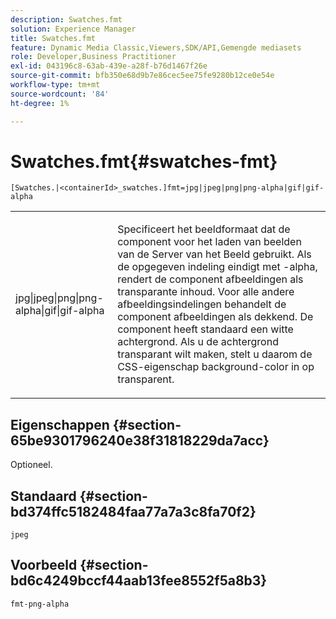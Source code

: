 ```yaml
---
description: Swatches.fmt
solution: Experience Manager
title: Swatches.fmt
feature: Dynamic Media Classic,Viewers,SDK/API,Gemengde mediasets
role: Developer,Business Practitioner
exl-id: 043196c8-63ab-439e-a28f-b76d1467f26e
source-git-commit: bfb350e68d9b7e86cec5ee75fe9280b12ce0e54e
workflow-type: tm+mt
source-wordcount: '84'
ht-degree: 1%

---
```


# Swatches.fmt{#swatches-fmt}

`[Swatches.|<containerId>_swatches.]fmt=jpg|jpeg|png|png-alpha|gif|gif-alpha`

<table id="table_4620F51BD77149FDB68F1FBECC443801"> 
 <tbody> 
  <tr> 
   <td> <p> <span class="codeph"> jpg|jpeg|png|png-alpha|gif|gif-alpha</span> </p> </td> 
   <td> <p>Specificeert het beeldformaat dat de component voor het laden van beelden van de Server van het Beeld gebruikt. Als de opgegeven indeling eindigt met <span class="codeph"> -alpha</span>, rendert de component afbeeldingen als transparante inhoud. Voor alle andere afbeeldingsindelingen behandelt de component afbeeldingen als dekkend. De component heeft standaard een witte achtergrond. Als u de achtergrond transparant wilt maken, stelt u daarom de CSS-eigenschap <span class="codeph"> background-color</span> in op <span class="codeph"> transparent</span>. </p> </td> 
  </tr> 
 </tbody> 
</table>

## Eigenschappen {#section-65be9301796240e38f31818229da7acc}

Optioneel.

## Standaard {#section-bd374ffc5182484faa77a7a3c8fa70f2}

`jpeg`

## Voorbeeld {#section-bd6c4249bccf44aab13fee8552f5a8b3}

`fmt-png-alpha`
